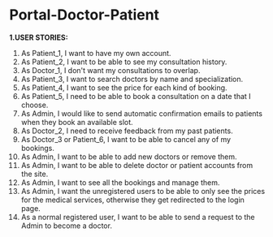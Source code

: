 # Portal-Doctor-Patient

**1.USER STORIES:**
<ol>
  <li>As Patient_1, I want to have my own account.</li>
  <li>As Patient_2, I want to be able to see my consultation history.</li>
  <li>As Doctor_1, I don't want my consultations to overlap.</li>
  <li>As Patient_3, I want to search doctors by name and specialization.</li>
  <li>As Patient_4, I want to see the price for each kind of booking.</li>
  <li>As Patient_5, I need to be able to book a consultation on a date that I choose.</li>
  <li>As Admin, I would like to send automatic confirmation emails to patients when they book an available slot.</li>
  <li>As Doctor_2, I need to receive feedback from my past patients.</li>
  <li>As Doctor_3 or Patient_6, I want to be able to cancel any of my bookings.</li>
  <li>As Admin, I want to be able to add new doctors or remove them.</li>
  <li>As Admin, I want to be able to delete doctor or patient accounts from the site.</li>
  <li>As Admin, I want to see all the bookings and manage them.</li>
  <li>As Admin, I want the unregistered users to be able to only see the prices for the medical services, otherwise they get redirected to the login page.</li>
  <li>As a normal registered user, I want to be able to send a request to the Admin to become a doctor.</li>
</ol>
